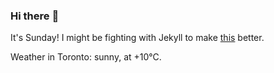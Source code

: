 ### Hi there :wave:

It's Sunday! I might be fighting with Jekyll to make [this](https://swissclubtoronto.ca) better.

Weather in Toronto: sunny, at +10°C.
